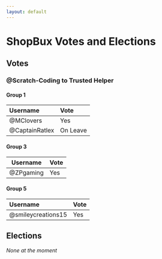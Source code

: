 ```yaml
---
layout: default
---
```


# ShopBux Votes and Elections

## Votes

### @Scratch-Coding to Trusted Helper

#### Group 1

| Username     | Vote    |
|:---|:-----------------------|
| @MClovers        | Yes       |
| @CaptainRatlex        | On Leave     |

#### Group 3

Username | Vote
-|-
@ZPgaming | Yes

#### Group 5

| Username | Vote |
|:-|:-|
| @smileycreations15 | Yes |

## Elections

*None at the moment*
